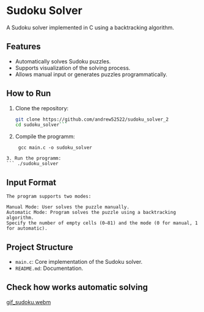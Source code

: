 # Sudoku Solver

A Sudoku solver implemented in C using a backtracking algorithm.

## Features

- Automatically solves Sudoku puzzles.
- Supports visualization of the solving process.
- Allows manual input or generates puzzles programmatically.

## How to Run

1. Clone the repository:
   ```bash
   git clone https://github.com/andrew52522/sudoku_solver_2
   cd sudoku_solver```
2. Compile the programm:
   ```
    gcc main.c -o sudoku_solver
```
3. Run the programm:
``` ./sudoku_solver
```

## Input Format
```
The program supports two modes:

Manual Mode: User solves the puzzle manually.
Automatic Mode: Program solves the puzzle using a backtracking algorithm.
Specify the number of empty cells (0–81) and the mode (0 for manual, 1 for automatic).
```

## Project Structure
- `main.c`: Core implementation of the Sudoku solver.
- `README.md`: Documentation.

## Check how works automatic solving

[gif_sudoku.webm](https://github.com/user-attachments/assets/a67736a2-56f9-4d87-bae4-99ad59a6e1ab)

